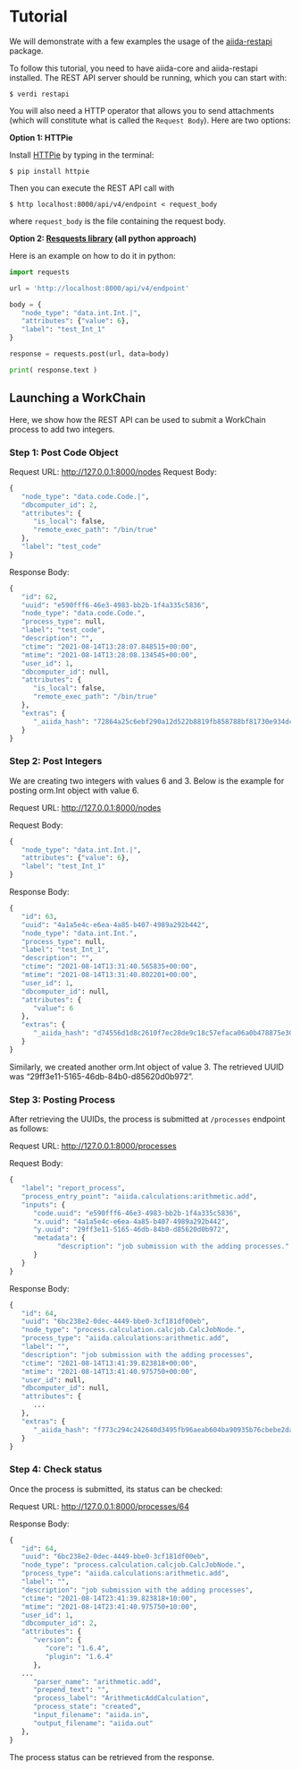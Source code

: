 # Tutorial

We will demonstrate with a few examples the usage of the [aiida-restapi](https://github.com/aiidateam/aiida-restapi) package.

To follow this tutorial, you need to have aiida-core and aiida-restapi installed. The REST API server should be running, which you can start with:
```console
$ verdi restapi
```
You will also need a HTTP operator that allows you to send attachments (which will constitute what is called the `Request Body`). Here are two options:

**Option 1: HTTPie**

Install [HTTPie](https://httpie.io/) by typing in the terminal:

```console
$ pip install httpie
````

Then you can execute the REST API call with

```console
$ http localhost:8000/api/v4/endpoint < request_body
```

where `request_body` is the file containing the request body.

**Option 2: [Resquests library](https://docs.python-requests.org/en/latest/) (all python approach)**

Here is an example on how to do it in python:

```python
import requests

url = 'http://localhost:8000/api/v4/endpoint'

body = {
   "node_type": "data.int.Int.|",
   "attributes": {"value": 6},
   "label": "test_Int_1"
}

response = requests.post(url, data=body)

print( response.text )
```

## Launching a WorkChain

Here, we show how the REST API can be used to submit a WorkChain process to add two integers.

### Step 1: Post Code Object
   
Request URL: http://127.0.0.1:8000/nodes
Request Body:
```python
{
   "node_type": "data.code.Code.|",
   "dbcomputer_id": 2,
   "attributes": {
      "is_local": false,
      "remote_exec_path": "/bin/true"
   },
   "label": "test_code"
}
```

Response Body:
```python
{
   "id": 62,
   "uuid": "e590fff6-46e3-4983-bb2b-1f4a335c5836",
   "node_type": "data.code.Code.",
   "process_type": null,
   "label": "test_code",
   "description": "",
   "ctime": "2021-08-14T13:28:07.848515+00:00",
   "mtime": "2021-08-14T13:28:08.134545+00:00",
   "user_id": 1,
   "dbcomputer_id": null,
   "attributes": {
      "is_local": false,
      "remote_exec_path": "/bin/true"
   },
   "extras": {
      "_aiida_hash": "72864a25c6ebf290a12d522b8819fb858788bf81730e934dc95ca7a1ff8cce5c"
   }
}
```

### Step 2: Post Integers

We are creating two integers with values 6 and 3. Below is the example for posting orm.Int object with value 6.

Request URL: http://127.0.0.1:8000/nodes

Request Body:
```python
{
   "node_type": "data.int.Int.|",
   "attributes": {"value": 6},
   "label": "test_Int_1"
}
```

Response Body:
```python
{
   "id": 63,
   "uuid": "4a1a5e4c-e6ea-4a85-b407-4989a292b442",
   "node_type": "data.int.Int.",
   "process_type": null,
   "label": "test_Int_1",
   "description": "",
   "ctime": "2021-08-14T13:31:40.565835+00:00",
   "mtime": "2021-08-14T13:31:40.802201+00:00",
   "user_id": 1,
   "dbcomputer_id": null,
   "attributes": {
      "value": 6
   },
   "extras": {
      "_aiida_hash": "d74556d1d8c2610f7ec28de9c18c57efaca06a0b478875e304f9fe05ac4213d6"
   }
}
```

Similarly, we created another orm.Int object of value 3. The retrieved UUID was “29ff3e11-5165-46db-84b0-d85620d0b972”.

### Step 3: Posting Process

After retrieving the UUIDs, the process is submitted at `/processes` endpoint as follows:

   Request URL: http://127.0.0.1:8000/processes

   Request Body:
   ```python 
   {
      "label": "report_process",
      "process_entry_point": "aiida.calculations:arithmetic.add",
      "inputs": {
         "code.uuid": "e590fff6-46e3-4983-bb2b-1f4a335c5836",
         "x.uuid": "4a1a5e4c-e6ea-4a85-b407-4989a292b442",
         "y.uuid": "29ff3e11-5165-46db-84b0-d85620d0b972",
         "metadata": {
               "description": "job submission with the adding processes."
         }
      }
   }
   ```

   Response Body:
   ```python
   {
      "id": 64,
      "uuid": "6bc238e2-0dec-4449-bbe0-3cf181df00eb",
      "node_type": "process.calculation.calcjob.CalcJobNode.",
      "process_type": "aiida.calculations:arithmetic.add",
      "label": "",
      "description": "job submission with the adding processes",
      "ctime": "2021-08-14T13:41:39.823818+00:00",
      "mtime": "2021-08-14T13:41:40.975750+00:00",
      "user_id": null,
      "dbcomputer_id": null,
      "attributes": {
         ...
      },
      "extras": {
         "_aiida_hash": "f773c294c242640d3495fb96aeab604ba90935b76cbebe2dad04ef7ead6e37a1"
      }
   }
   ```

### Step 4: Check status

Once the process is submitted, its status can be checked:

Request URL: http://127.0.0.1:8000/processes/64

Response Body:
```python
{
   "id": 64,
   "uuid": "6bc238e2-0dec-4449-bbe0-3cf181df00eb",
   "node_type": "process.calculation.calcjob.CalcJobNode.",
   "process_type": "aiida.calculations:arithmetic.add",
   "label": "",
   "description": "job submission with the adding processes",
   "ctime": "2021-08-14T23:41:39.823818+10:00",
   "mtime": "2021-08-14T23:41:40.975750+10:00",
   "user_id": 1,
   "dbcomputer_id": 2,
   "attributes": {
      "version": {
         "core": "1.6.4",
         "plugin": "1.6.4"
      },
   ...
      "parser_name": "arithmetic.add",
      "prepend_text": "",
      "process_label": "ArithmeticAddCalculation",
      "process_state": "created",
      "input_filename": "aiida.in",
      "output_filename": "aiida.out"
   },
}
```

The process status can be retrieved from the response.
